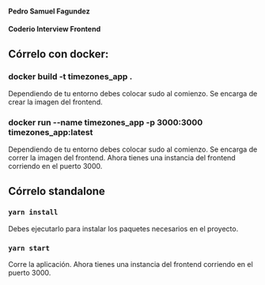 #### Pedro Samuel Fagundez
#### Coderio Interview Frontend

## Córrelo con docker:

### docker build -t timezones_app .

Dependiendo de tu entorno debes colocar sudo al comienzo.
Se encarga de crear la imagen del frontend.

### docker run --name timezones_app -p 3000:3000 timezones_app:latest

Dependiendo de tu entorno debes colocar sudo al comienzo.
Se encarga de correr la imagen del frontend.
Ahora tienes una instancia del frontend corriendo en el puerto 3000.

## Córrelo standalone

### `yarn install`

Debes ejecutarlo para instalar los paquetes necesarios en el proyecto.

### `yarn start`

Corre la aplicación.
Ahora tienes una instancia del frontend corriendo en el puerto 3000.
